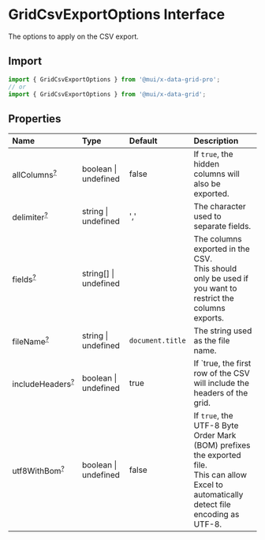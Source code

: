 # GridCsvExportOptions Interface

<p class="description">The options to apply on the CSV export.</p>

## Import

```js
import { GridCsvExportOptions } from '@mui/x-data-grid-pro';
// or
import { GridCsvExportOptions } from '@mui/x-data-grid';
```

## Properties

| Name                                                                                             | Type                                                 | Default                                            | Description                                                                                                                                      |
| :----------------------------------------------------------------------------------------------- | :--------------------------------------------------- | :------------------------------------------------- | :----------------------------------------------------------------------------------------------------------------------------------------------- |
| <span class="prop-name optional">allColumns<sup><abbr title="optional">?</abbr></sup></span>     | <span class="prop-type">boolean \| undefined</span>  | <span class="prop-default">false</span>            | If `true`, the hidden columns will also be exported.                                                                                             |
| <span class="prop-name optional">delimiter<sup><abbr title="optional">?</abbr></sup></span>      | <span class="prop-type">string \| undefined</span>   | <span class="prop-default">','</span>              | The character used to separate fields.                                                                                                           |
| <span class="prop-name optional">fields<sup><abbr title="optional">?</abbr></sup></span>         | <span class="prop-type">string[] \| undefined</span> |                                                    | The columns exported in the CSV.<br />This should only be used if you want to restrict the columns exports.                                      |
| <span class="prop-name optional">fileName<sup><abbr title="optional">?</abbr></sup></span>       | <span class="prop-type">string \| undefined</span>   | <span class="prop-default">`document.title`</span> | The string used as the file name.                                                                                                                |
| <span class="prop-name optional">includeHeaders<sup><abbr title="optional">?</abbr></sup></span> | <span class="prop-type">boolean \| undefined</span>  | <span class="prop-default">true</span>             | If `true, the first row of the CSV will include the headers of the grid.                                                                         |
| <span class="prop-name optional">utf8WithBom<sup><abbr title="optional">?</abbr></sup></span>    | <span class="prop-type">boolean \| undefined</span>  | <span class="prop-default">false</span>            | If `true`, the UTF-8 Byte Order Mark (BOM) prefixes the exported file.<br />This can allow Excel to automatically detect file encoding as UTF-8. |
